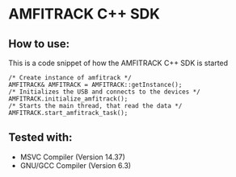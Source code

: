 # AMFITRACK C++ SDK



## How to use:
This is a code snippet of how the AMFITRACK C++ SDK is started

    /* Create instance of amfitrack */ 
    AMFITRACK& AMFITRACK = AMFITRACK::getInstance(); 
    /* Initializes the USB and connects to the devices */
    AMFITRACK.initialize_amfitrack();
    /* Starts the main thread, that read the data */
    AMFITRACK.start_amfitrack_task();


## Tested with:

- MSVC Compiler (Version 14.37)
- GNU/GCC Compiler (Version 6.3)